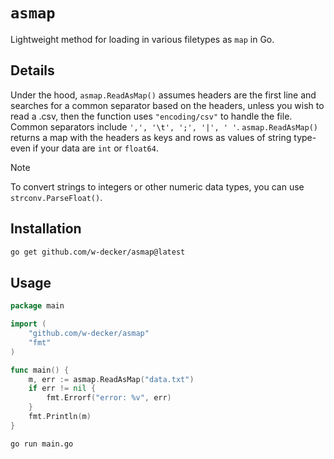# `asmap`

Lightweight method for loading in various filetypes as `map` in Go. 

## Details

Under the hood, `asmap.ReadAsMap()` assumes headers are the first line and searches for a common separator based on the headers, unless you wish to read a .csv, then the function uses `"encoding/csv"` to handle the file. Common separators include `',', '\t', ';', '|', ' '`. `asmap.ReadAsMap()` returns a map with the headers as keys and rows as values of string type-even if your data are `int` or `float64`.
>[!NOTE]
>To convert strings to integers or other numeric data types, you can use `strconv.ParseFloat()`.

## Installation
```bash
go get github.com/w-decker/asmap@latest
```

## Usage

```go
package main

import (
    "github.com/w-decker/asmap"
    "fmt"
)

func main() {
	m, err := asmap.ReadAsMap("data.txt")
	if err != nil {
		fmt.Errorf("error: %v", err)
	}
	fmt.Println(m)
}
```
```bash
go run main.go
```





